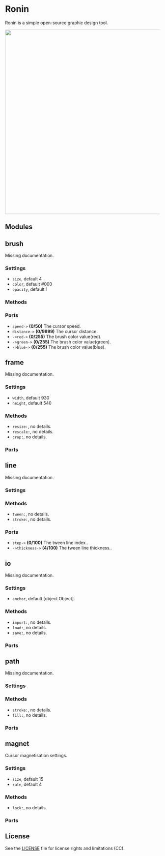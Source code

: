# Ronin
Ronin is a simple open-source graphic design tool.

<img src='https://raw.githubusercontent.com/hundredrabbits/Ronin/master/PREVIEW.jpg' width='600'/>

## Modules
## brush

Missing documentation.

### Settings
- `size`, default 4
- `color`, default #000
- `opacity`, default 1

### Methods

### Ports
- `speed->` **(0/50)** The cursor speed.
- `distance->` **(0/9999)** The cursor distance.
- `->red->` **(0/255)** The brush color value(red).
- `->green->` **(0/255)** The brush color value(green).
- `->blue->` **(0/255)** The brush color value(blue).

## frame

Missing documentation.

### Settings
- `width`, default 930
- `height`, default 540

### Methods
- `resize:`, no details.
- `rescale:`, no details.
- `crop:`, no details.

### Ports

## line

Missing documentation.

### Settings

### Methods
- `tween:`, no details.
- `stroke:`, no details.

### Ports
- `step->` **(0/100)** The tween line index..
- `->thickness->` **(4/100)** The tween line thickness..

## io

Missing documentation.

### Settings
- `anchor`, default [object Object]

### Methods
- `import:`, no details.
- `load:`, no details.
- `save:`, no details.

### Ports

## path

Missing documentation.

### Settings

### Methods
- `stroke:`, no details.
- `fill:`, no details.

### Ports

## magnet

Cursor magnetisation settings.

### Settings
- `size`, default 15
- `rate`, default 4

### Methods
- `lock:`, no details.

### Ports


## License
See the [LICENSE](LICENSE.md) file for license rights and limitations (CC).
